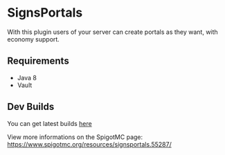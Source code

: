 # SignsPortals
With this plugin users of your server can create portals as they want, with economy support.

## Requirements
* Java 8
* Vault

## Dev Builds
You can get latest builds [here](https://ci.codemc.org/job/Leomixer17/job/InteractiveBooks/)

View more informations on the SpigotMC page: https://www.spigotmc.org/resources/signsportals.55287/
